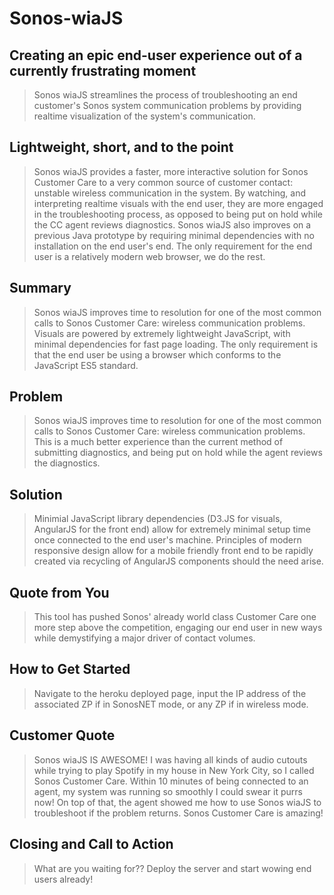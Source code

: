 # Sonos-wiaJS #

<!--
> This material was originally posted [here](http://www.quora.com/What-is-Amazons-approach-to-product-development-and-product-management). It is reproduced here for posterities sake.

There is an approach called "working backwards" that is widely used at Amazon. They work backwards from the customer, rather than starting with an idea for a product and trying to bolt customers onto it. While working backwards can be applied to any specific product decision, using this approach is especially important when developing new products or features.

For new initiatives a product manager typically starts by writing an internal press release announcing the finished product. The target audience for the press release is the new/updated product's customers, which can be retail customers or internal users of a tool or technology. Internal press releases are centered around the customer problem, how current solutions (internal or external) fail, and how the new product will blow away existing solutions.

If the benefits listed don't sound very interesting or exciting to customers, then perhaps they're not (and shouldn't be built). Instead, the product manager should keep iterating on the press release until they've come up with benefits that actually sound like benefits. Iterating on a press release is a lot less expensive than iterating on the product itself (and quicker!).

If the press release is more than a page and a half, it is probably too long. Keep it simple. 3-4 sentences for most paragraphs. Cut out the fat. Don't make it into a spec. You can accompany the press release with a FAQ that answers all of the other business or execution questions so the press release can stay focused on what the customer gets. My rule of thumb is that if the press release is hard to write, then the product is probably going to suck. Keep working at it until the outline for each paragraph flows.

Oh, and I also like to write press-releases in what I call "Oprah-speak" for mainstream consumer products. Imagine you're sitting on Oprah's couch and have just explained the product to her, and then you listen as she explains it to her audience. That's "Oprah-speak", not "Geek-speak".

Once the project moves into development, the press release can be used as a touchstone; a guiding light. The product team can ask themselves, "Are we building what is in the press release?" If they find they're spending time building things that aren't in the press release (overbuilding), they need to ask themselves why. This keeps product development focused on achieving the customer benefits and not building extraneous stuff that takes longer to build, takes resources to maintain, and doesn't provide real customer benefit (at least not enough to warrant inclusion in the press release).
 -->

## Creating an epic end-user experience out of a currently frustrating moment ##
  > Sonos wiaJS streamlines the process of troubleshooting an end customer's Sonos system communication problems by providing realtime visualization of the system's communication.

## Lightweight, short, and to the point ##
  > Sonos wiaJS provides a faster, more interactive solution for Sonos Customer Care to a very common source of customer contact: unstable wireless communication in the system.  By watching, and interpreting realtime visuals with the end user, they are more engaged in the troubleshooting process, as opposed to being put on hold while the CC agent reviews diagnostics.
  > Sonos wiaJS also improves on a previous Java prototype by requiring minimal dependencies with no installation on the end user's end.  The only requirement for the end user is a relatively modern web browser, we do the rest.

## Summary ##
  > Sonos wiaJS improves time to resolution for one of the most common calls to Sonos Customer Care: wireless communication problems.  Visuals are powered by extremely lightweight JavaScript, with minimal dependencies for fast page loading.  The only requirement is that the end user be using a browser which conforms to the JavaScript ES5 standard.

## Problem ##
  > Sonos wiaJS improves time to resolution for one of the most common calls to Sonos Customer Care: wireless communication problems.  This is a much better experience than the current method of submitting diagnostics, and being put on hold while the agent reviews the diagnostics.

## Solution ##
  > Minimial JavaScript library dependencies (D3.JS for visuals, AngularJS for the front end) allow for extremely minimal setup time once connected to the end user's machine.  Principles of modern responsive design allow for a mobile friendly front end to be rapidly created via recycling of AngularJS components should the need arise.

## Quote from You ##
  > This tool has pushed Sonos' already world class Customer Care one more step above the competition, engaging our end user in new ways while demystifying a major driver of contact volumes.

## How to Get Started ##
  > Navigate to the heroku deployed page, input the IP address of the associated ZP if in SonosNET mode, or any ZP if in wireless mode.

## Customer Quote ##
  > Sonos wiaJS IS AWESOME!  I was having all kinds of audio cutouts while trying to play Spotify in my house in New York City, so I called Sonos Customer Care.  Within 10 minutes of being connected to an agent, my system was running so smoothly I could swear it purrs now!  On top of that, the agent showed me how to use Sonos wiaJS to troubleshoot if the problem returns.  Sonos Customer Care is amazing!

## Closing and Call to Action ##
  > What are you waiting for?? Deploy the server and start wowing end users already!
